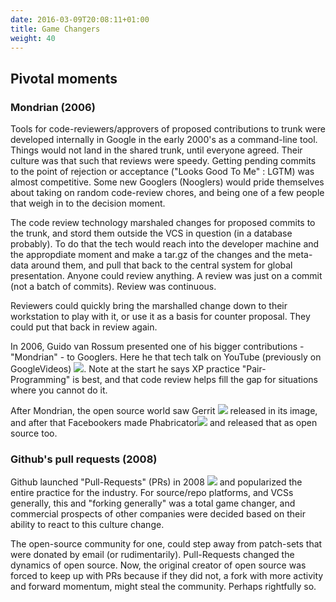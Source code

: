 ```yaml
---
date: 2016-03-09T20:08:11+01:00
title: Game Changers
weight: 40
---
```


## Pivotal moments

### Mondrian (2006)

Tools for code-reviewers/approvers of proposed contributions to trunk were developed internally in Google in the early 
2000's as a command-line tool. Things would not land in the shared trunk, until everyone agreed. Their culture was that 
such that reviews were speedy. Getting pending commits to the point of rejection or acceptance 
("Looks Good To Me" : LGTM) was almost competitive. Some new Googlers (Nooglers) would pride themselves about taking
on random code-review chores, and being one of a few people that weigh in to the decision moment.

The code review technology marshaled changes for proposed commits to the trunk, and stord them outside the VCS in 
question (in a database probably). To do that the tech would reach into the developer machine and the appropdiate
moment and make a tar.gz of the changes and the meta-data around them, and pull that back to the central system
for global presentation. Anyone could review anything. A review was just on a commit (not a batch of commits). Review
was continuous.

Reviewers could quickly bring the 
marshalled change down to their workstation to play with it, or use it as a basis for counter proposal. They could put 
that back in review again.

In 2006, Guido van Rossum presented one of his bigger contributions - "Mondrian" -
to Googlers. Here he that tech talk on YouTube (previously on GoogleVideos) 
[![](/images/ext.png)](https://www.youtube.com/watch?v=CKjRt48rZGk). Note at the start he says XP practice 
"Pair-Programming" is best, and that code review helps fill the gap for situations where you cannot do it.

After Mondrian, the open source world saw Gerrit [![](/images/ext.png)](https://www.gerritcodereview.com) released 
in its image, and after that Facebookers made Phabricator[![](/images/ext.png)](https://en.wikipedia.org/wiki/Phabricator) 
and released that as open source too.

### Github's pull requests (2008)

Github launched "Pull-Requests" (PRs) in 2008 [![](/images/ext.png)](https://github.com/blog/3-oh-yeah-there-s-pull-requests-now)
and popularized the entire practice for the industry. For source/repo platforms, and VCSs generally, this and
"forking generally" was a total game changer, and commercial prospects of other companies were decided based on their 
ability to react to this culture change.

The open-source community for one, could step away from patch-sets that were donated by email (or rudimentarily). 
Pull-Requests changed the dynamics of open source.  Now, the original creator of open source was forced to keep up 
with PRs because if they did not, a fork with more activity and forward momentum, might steal the community. Perhaps 
rightfully so. 